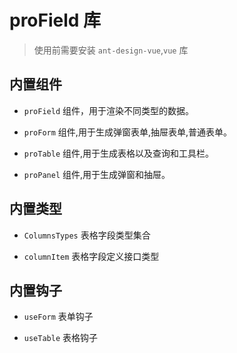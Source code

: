 # proField 库

> 使用前需要安装 `ant-design-vue`,`vue` 库

## 内置组件

* `proField` 组件，用于渲染不同类型的数据。

* `proForm` 组件,用于生成弹窗表单,抽屉表单,普通表单。

* `proTable` 组件,用于生成表格以及查询和工具栏。

* `proPanel` 组件,用于生成弹窗和抽屉。

## 内置类型

* `ColumnsTypes` 表格字段类型集合

* `columnItem` 表格字段定义接口类型

## 内置钩子

* `useForm` 表单钩子

* `useTable` 表格钩子